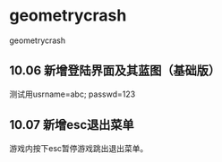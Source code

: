 # geometrycrash
geometrycrash

## 10.06 新增登陆界面及其蓝图（基础版）
测试用usrname=abc; passwd=123

## 10.07 新增esc退出菜单
游戏内按下esc暂停游戏跳出退出菜单。